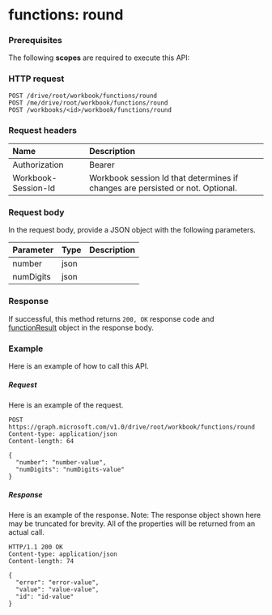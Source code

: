# functions: round


### Prerequisites
The following **scopes** are required to execute this API: 
### HTTP request
<!-- { "blockType": "ignored" } -->
```http
POST /drive/root/workbook/functions/round
POST /me/drive/root/workbook/functions/round
POST /workbooks/<id>/workbook/functions/round

```
### Request headers
| Name       | Description|
|:---------------|:----------|
| Authorization  | Bearer <code>|
| Workbook-Session-Id  | Workbook session Id that determines if changes are persisted or not. Optional.|

### Request body
In the request body, provide a JSON object with the following parameters.

| Parameter	   | Type	|Description|
|:---------------|:--------|:----------|
|number|json||
|numDigits|json||

### Response
If successful, this method returns `200, OK` response code and [functionResult](../resources/functionresult.md) object in the response body.

### Example
Here is an example of how to call this API.
##### Request
Here is an example of the request.
<!-- {
  "blockType": "request",
  "name": "functions_round"
}-->
```http
POST https://graph.microsoft.com/v1.0/drive/root/workbook/functions/round
Content-type: application/json
Content-length: 64

{
  "number": "number-value",
  "numDigits": "numDigits-value"
}
```

##### Response
Here is an example of the response. Note: The response object shown here may be truncated for brevity. All of the properties will be returned from an actual call.
<!-- {
  "blockType": "response",
  "truncated": true,
  "@odata.type": "microsoft.graph.functionResult"
} -->
```http
HTTP/1.1 200 OK
Content-type: application/json
Content-length: 74

{
  "error": "error-value",
  "value": "value-value",
  "id": "id-value"
}
```

<!-- uuid: 8fcb5dbc-d5aa-4681-8e31-b001d5168d79
2015-10-25 14:57:30 UTC -->
<!-- {
  "type": "#page.annotation",
  "description": "functions: round",
  "keywords": "",
  "section": "documentation",
  "tocPath": ""
}-->